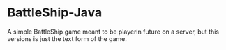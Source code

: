 # BattleShip-Java

A simple BattleShip game meant to be playerin future on a server, but this versions is just the text form of the game.
